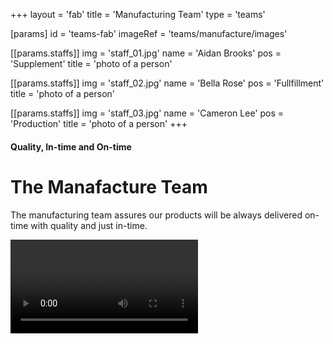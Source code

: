 +++
layout = 'fab'
title = 'Manufacturing Team'
type = 'teams'

[params]
  id = 'teams-fab'
  imageRef = 'teams/manufacture/images'

  [[params.staffs]]
    img = 'staff_01.jpg'
    name = 'Aidan Brooks'
    pos = 'Supplement'
    title = 'photo of a person'

  [[params.staffs]]
    img = 'staff_02.jpg'
    name = 'Bella Rose'
    pos = 'Fullfillment'
    title = 'photo of a person'

  [[params.staffs]]
    img = 'staff_03.jpg'
    name = 'Cameron Lee'
    pos = 'Production'
    title = 'photo of a person'
+++

#### Quality, In-time and On-time

# The Manafacture Team

The manufacturing team assures our products will be always delivered
on-time with quality and just in-time.

<video controls>
  <source src="../../media/eami_intro.mp4" type="video/mp4">
</video>
